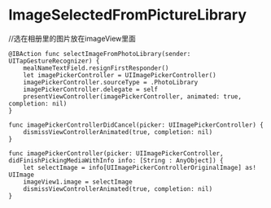 # ImageSelectedFromPictureLibrary
//选在相册里的图片放在imageView里面


    @IBAction func selectImageFromPhotoLibrary(sender: UITapGestureRecognizer) {
        mealNameTextField.resignFirstResponder()
        let imagePickerController = UIImagePickerController()
        imagePickerController.sourceType = .PhotoLibrary
        imagePickerController.delegate = self
        presentViewController(imagePickerController, animated: true, completion: nil)
    }
    
    func imagePickerControllerDidCancel(picker: UIImagePickerController) {
        dismissViewControllerAnimated(true, completion: nil)
    }
    
    func imagePickerController(picker: UIImagePickerController, didFinishPickingMediaWithInfo info: [String : AnyObject]) {
        let selectImage = info[UIImagePickerControllerOriginalImage] as! UIImage
        imageView1.image = selectImage
        dismissViewControllerAnimated(true, completion: nil)
    }

